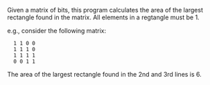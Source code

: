 Given a matrix of bits, this program calculates the area of the largest rectangle found in the matrix. 
All elements in a regtangle must be 1.

e.g., consider the following matrix:

      1 1 0 0 
      1 1 1 0
      1 1 1 1
      0 0 1 1
The area of the largest rectangle found in the 2nd and 3rd lines is 6.

